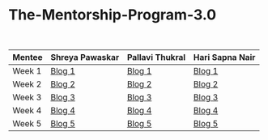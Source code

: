 # The-Mentorship-Program-3.0
<br/>

| Mentee  | Shreya Pawaskar | Pallavi Thukral | Hari Sapna Nair|
| ------------- | ------------- | ------------- | ------------- |
| Week 1  | [Blog 1](https://medium.com/@shreya.pawaskar/women-who-code-mentorship-program-3-0-week-1-7b407b3707cb)  | [Blog 1](https://medium.com/@pallavithukral21/women-who-code-delhi-mentorship-program-3-0-week-1-f1b9264f9a3f)  | [Blog 1](https://sapna2001.medium.com/women-who-code-delhi-mentorship-week-1-7d30d78d08ea)  |
| Week 2  | [Blog 2]() | [Blog 2](https://medium.com/@pallavithukral21/women-who-code-delhi-mentorship-program-3-0-week-2-ca29dbc8ce7) | [Blog 2](https://sapna2001.medium.com/women-who-code-delhi-mentorship-week-2-45ab0873defd) |
| Week 3  | [Blog 3]() | [Blog 3](https://medium.com/@pallavithukral21/women-who-code-delhi-mentorship-program-3-0-week-3-d345bf41ac38) | [Blog 3](https://sapna2001.medium.com/women-who-code-delhi-mentorship-week-3-d2bf218705e3) |
| Week 4  | [Blog 4]() | [Blog 4]() | [Blog 4]() |
| Week 5  | [Blog 5]() | [Blog 5]() | [Blog 5]() |
